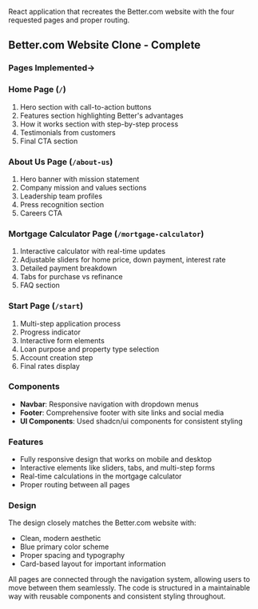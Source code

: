 
React application that recreates the Better.com website with the four requested pages and proper routing.

## Better.com Website Clone - Complete


### Pages Implemented->

### **Home Page** (`/`)

1. Hero section with call-to-action buttons
2. Features section highlighting Better's advantages
3. How it works section with step-by-step process
4. Testimonials from customers
5. Final CTA section



### **About Us Page** (`/about-us`)

1. Hero banner with mission statement
2. Company mission and values sections
3. Leadership team profiles
4. Press recognition section
5. Careers CTA



### **Mortgage Calculator Page** (`/mortgage-calculator`)

1. Interactive calculator with real-time updates
2. Adjustable sliders for home price, down payment, interest rate
3. Detailed payment breakdown
4. Tabs for purchase vs refinance
5. FAQ section



### **Start Page** (`/start`)

1. Multi-step application process
2. Progress indicator
3. Interactive form elements
4. Loan purpose and property type selection
5. Account creation step
6. Final rates display





### Components

- **Navbar**: Responsive navigation with dropdown menus
- **Footer**: Comprehensive footer with site links and social media
- **UI Components**: Used shadcn/ui components for consistent styling


### Features

- Fully responsive design that works on mobile and desktop
- Interactive elements like sliders, tabs, and multi-step forms
- Real-time calculations in the mortgage calculator
- Proper routing between all pages


### Design

The design closely matches the Better.com website with:

- Clean, modern aesthetic
- Blue primary color scheme
- Proper spacing and typography
- Card-based layout for important information


All pages are connected through the navigation system, allowing users to move between them seamlessly. The code is structured in a maintainable way with reusable components and consistent styling throughout.
